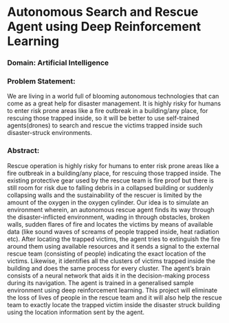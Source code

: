 # Autonomous Search and Rescue Agent using Deep Reinforcement Learning
### Domain: Artificial Intelligence
### Problem Statement:
We are living in a world full of blooming autonomous technologies that can come as a great help for disaster management. It is highly risky for humans to enter risk prone areas like a fire outbreak in a building/any place, for rescuing those trapped inside, so it will be better to use self-trained agents(drones) to search and rescue the victims trapped inside such disaster-struck environments.
### Abstract:
Rescue operation is highly risky for humans to enter risk prone areas like a fire outbreak in a building/any place, for rescuing those trapped inside. The existing protective gear used by the rescue team is fire proof but there is still room for risk due to falling debris in a collapsed building or suddenly collapsing walls and the sustainability of the rescuer is limited by the amount of the oxygen in the oxygen cylinder. Our idea is to simulate an environment wherein, an autonomous rescue agent finds its way through the disaster-inflicted environment, wading in through obstacles, broken walls, sudden flares of fire and locates the victims by means of available data (like sound waves of screams of people trapped inside, heat radiation etc). After locating the trapped victims, the agent tries to extinguish the fire around them using available resources and it sends a signal to the external rescue team (consisting of people) indicating the exact location of the victims. Likewise, it identifies all the clusters of victims trapped inside the building and does the same process for every cluster. The agent’s brain consists of a neural network that aids it in the decision-making process during its navigation. The agent is trained in a generalised sample environment using deep reinforcement learning. This project will eliminate the loss of lives of people in the rescue team and it will also help the rescue team to exactly locate the trapped victim inside the disaster struck building using the location information sent by the agent.

